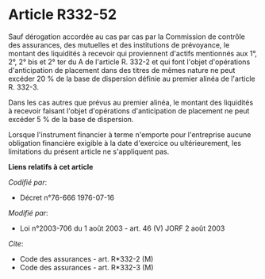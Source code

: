 # Article R332-52

Sauf dérogation accordée au cas par cas par la Commission de contrôle des assurances, des mutuelles et des institutions de
prévoyance, le montant des liquidités à recevoir qui proviennent d'actifs mentionnés aux 1°, 2°, 2° bis et 2° ter du A de
l'article R. 332-2 et qui font l'objet d'opérations d'anticipation de placement dans des titres de mêmes nature ne peut
excéder 20 % de la base de dispersion définie au premier alinéa de l'article R. 332-3.

Dans les cas autres que prévus au premier alinéa, le montant des liquidités à recevoir faisant l'objet d'opérations
d'anticipation de placement ne peut excéder 5 % de la base de dispersion.

Lorsque l'instrument financier à terme n'emporte pour l'entreprise aucune obligation financière exigible à la date d'exercice
ou ultérieurement, les limitations du présent article ne s'appliquent pas.

**Liens relatifs à cet article**

_Codifié par_:

  - Décret n°76-666 1976-07-16

_Modifié par_:

  - Loi n°2003-706 du 1 août 2003 - art. 46 (V) JORF 2 août 2003

_Cite_:

  - Code des assurances - art. R*332-2 (M)
  - Code des assurances - art. R*332-3 (M)
